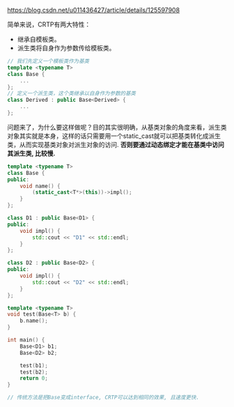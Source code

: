 https://blog.csdn.net/u011436427/article/details/125597908

简单来说，CRTP有两大特性：

- 继承自模板类。
- 派生类将自身作为参数传给模板类。

```c++
// 我们先定义一个模板类作为基类
template <typename T>
class Base {
    ...
};
// 定义一个派生类，这个类继承以自身作为参数的基类
class Derived : public Base<Derived> {
    ...
};
```

问题来了，为什么要这样做呢？目的其实很明确，从基类对象的角度来看，派生类对象其实就是本身，这样的话只需要用一个static_cast就可以把基类转化成派生类，从而实现基类对象对派生对象的访问. **否则要通过动态绑定才能在基类中访问其派生类, 比较慢.**

```c++
template <typename T>
class Base {
public:
    void name() {
        (static_cast<T*>(this))->impl();
    }
};

class D1 : public Base<D1> {
public:
    void impl() {
        std::cout << "D1" << std::endl;
    }
};

class D2 : public Base<D2> {
public:
    void impl() {
        std::cout << "D2" << std::endl;
    }
};

template <typename T>
void test(Base<T> b) {
    b.name();
}

int main() {
    Base<D1> b1;
    Base<D2> b2;

    test(b1);
    test(b2);
    return 0;
}

// 传统方法是把Base变成interface, CRTP可以达到相同的效果, 且速度更快.
```